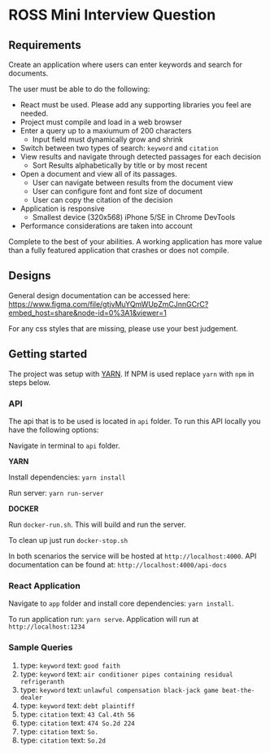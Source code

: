 # ROSS Mini Interview Question

## Requirements

Create an application where users can enter keywords and search for documents.

The user must be able to do the following:

- React must be used. Please add any supporting libraries you feel are needed.
- Project must compile and load in a web browser
- Enter a query up to a maxiumum of 200 characters
  - Input field must dynamically grow and shrink
- Switch between two types of search: `keyword` and `citation`
- View results and navigate through detected passages for each decision
  - Sort Results alphabetically by title or by most recent
- Open a document and view all of its passages.
  - User can navigate between results from the document view
  - User can configure font and font size of document
  - User can copy the citation of the decision
- Application is responsive
  - Smallest device (320x568) iPhone 5/SE in Chrome DevTools
- Performance considerations are taken into account

Complete to the best of your abilities. A working application has more value than a fully featured application that crashes or does not compile.

## Designs

General design documentation can be accessed here: https://www.figma.com/file/gtjvMuYQmWUpZmCJnnGCrC?embed_host=share&node-id=0%3A1&viewer=1

For any css styles that are missing, please use your best judgement.

## Getting started

The project was setup with [YARN](https://yarnpkg.com/lang/en/). If NPM is used replace `yarn` with `npm` in steps below.

### API

The api that is to be used is located in `api` folder. To run this API locally you have the following options:

Navigate in terminal to `api` folder.

**YARN**

Install dependencies: `yarn install`

Run server: `yarn run-server`

**DOCKER**

Run `docker-run.sh`. This will build and run the server.

To clean up just run `docker-stop.sh`

In both scenarios the service will be hosted at `http://localhost:4000`. API documentation can be found at: `http://localhost:4000/api-docs`

### React Application

Navigate to `app` folder and install core dependencies: `yarn install`.

To run application run: `yarn serve`. Application will run at `http://localhost:1234`

### Sample Queries

1. type: `keyword` text: `good faith`
2. type: `keyword` text: `air conditioner pipes containing residual refrigeranth`
3. type: `keyword` text: `unlawful compensation black-jack game beat-the-dealer`
4. type: `keyword` text: `debt plaintiff`
5. type: `citation` text: `43 Cal.4th 56`
6. type: `citation` text: `474 So.2d 224`
7. type: `citation` text: `So.`
8. type: `citation` text: `So.2d`
